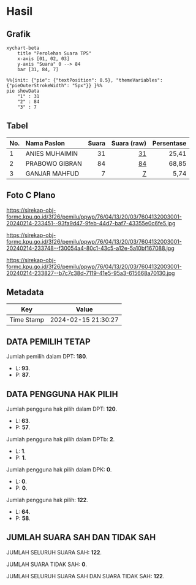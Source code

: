 # Hasil

## Grafik

```mermaid
xychart-beta
    title "Perolehan Suara TPS"
    x-axis [01, 02, 03]
    y-axis "Suara" 0 --> 84
    bar [31, 84, 7]
```

```mermaid
%%{init: {"pie": {"textPosition": 0.5}, "themeVariables": {"pieOuterStrokeWidth": "5px"}} }%%
pie showData
    "1" : 31
    "2" : 84
    "3" : 7
```

## Tabel

| No. | Nama Paslon    | Suara | Suara (raw) | Persentase |
|:--- |:-------------- | -----:| -----------:| ----------:|
| 1   | ANIES MUHAIMIN | 31    | [31][p-1]   | 25,41      |
| 2   | PRABOWO GIBRAN | 84    | [84][p-2]   | 68,85      |
| 3   | GANJAR MAHFUD  | 7     | [7][p-3]    | 5,74       |


[p-1]: https://github.com/gigit-pemilu/pemilu-2024-76-sulawesi-barat/blob/main/pilpres/hitung-suara/sub/76-sulawesi-barat/sub/04-polewali-mandar/sub/13-anreapi/sub/2003-kelapa-dua/sub/001-tps/sub/paslon-1.txt
[p-2]: https://github.com/gigit-pemilu/pemilu-2024-76-sulawesi-barat/blob/main/pilpres/hitung-suara/sub/76-sulawesi-barat/sub/04-polewali-mandar/sub/13-anreapi/sub/2003-kelapa-dua/sub/001-tps/sub/paslon-2.txt
[p-3]: https://github.com/gigit-pemilu/pemilu-2024-76-sulawesi-barat/blob/main/pilpres/hitung-suara/sub/76-sulawesi-barat/sub/04-polewali-mandar/sub/13-anreapi/sub/2003-kelapa-dua/sub/001-tps/sub/paslon-3.txt

## Foto C Plano

https://sirekap-obj-formc.kpu.go.id/3f26/pemilu/ppwp/76/04/13/20/03/7604132003001-20240214-233451--93fa9d47-9feb-44d7-baf7-43355e0c6fe5.jpg

https://sirekap-obj-formc.kpu.go.id/3f26/pemilu/ppwp/76/04/13/20/03/7604132003001-20240214-233748--f30054a4-80c1-43c5-a12e-5a10bf167088.jpg

https://sirekap-obj-formc.kpu.go.id/3f26/pemilu/ppwp/76/04/13/20/03/7604132003001-20240214-233827--b7c7c38d-7119-41e5-95a3-615668a70130.jpg


## Metadata

| Key        | Value               |
| ---------- | ------------------- |
| Time Stamp | 2024-02-15 21:30:27 |


## DATA PEMILIH TETAP

Jumlah pemilih dalam DPT: **180**.
 * L: **93**.
 * P: **87**.

## DATA PENGGUNA HAK PILIH

Jumlah pengguna hak pilih dalam DPT: **120**.
 * L: **63**.
 * P: **57**.

Jumlah pengguna hak pilih dalam DPTb: **2**.
 * L: **1**.
 * P: **1**.

Jumlah pengguna hak pilih dalam DPK: **0**.
 * L: **0**.
 * P: **0**.

Jumlah pengguna hak pilih: **122**.
 * L: **64**.
 * P: **58**.

## JUMLAH SUARA SAH DAN TIDAK SAH

JUMLAH SELURUH SUARA SAH: **122**.

JUMLAH SUARA TIDAK SAH: **0**.

JUMLAH SELURUH SUARA SAH DAN SUARA TIDAK SAH: **122**.


